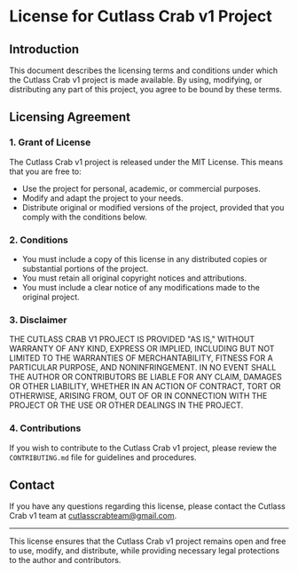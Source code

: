 # License for Cutlass Crab v1 Project

## Introduction

This document describes the licensing terms and conditions under which the Cutlass Crab v1 project is made available. By using, modifying, or distributing any part of this project, you agree to be bound by these terms.

## Licensing Agreement

### 1. Grant of License

The Cutlass Crab v1 project is released under the MIT License. This means that you are free to:

- Use the project for personal, academic, or commercial purposes.
- Modify and adapt the project to your needs.
- Distribute original or modified versions of the project, provided that you comply with the conditions below.

### 2. Conditions

- You must include a copy of this license in any distributed copies or substantial portions of the project.
- You must retain all original copyright notices and attributions.
- You must include a clear notice of any modifications made to the original project.

### 3. Disclaimer

THE CUTLASS CRAB V1 PROJECT IS PROVIDED "AS IS," WITHOUT WARRANTY OF ANY KIND, EXPRESS OR IMPLIED, INCLUDING BUT NOT LIMITED TO THE WARRANTIES OF MERCHANTABILITY, FITNESS FOR A PARTICULAR PURPOSE, AND NONINFRINGEMENT. IN NO EVENT SHALL THE AUTHOR OR CONTRIBUTORS BE LIABLE FOR ANY CLAIM, DAMAGES OR OTHER LIABILITY, WHETHER IN AN ACTION OF CONTRACT, TORT OR OTHERWISE, ARISING FROM, OUT OF OR IN CONNECTION WITH THE PROJECT OR THE USE OR OTHER DEALINGS IN THE PROJECT.

### 4. Contributions

If you wish to contribute to the Cutlass Crab v1 project, please review the `CONTRIBUTING.md` file for guidelines and procedures.

## Contact

If you have any questions regarding this license, please contact the Cutlass Crab v1 team at [cutlasscrabteam@gmail.com](mailto:cutlasscrabteam@gmail.com).

---

This license ensures that the Cutlass Crab v1 project remains open and free to use, modify, and distribute, while providing necessary legal protections to the author and contributors.
